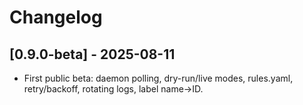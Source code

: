 # Changelog
## [0.9.0-beta] - 2025-08-11
- First public beta: daemon polling, dry-run/live modes, rules.yaml, retry/backoff, rotating logs, label name→ID.
